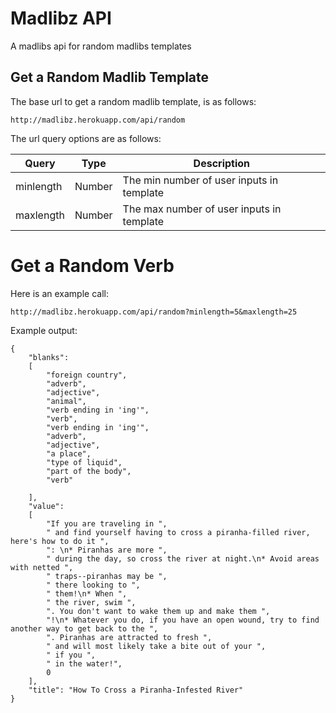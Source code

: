 # Madlibz API
A madlibs api for random madlibs templates
## Get a Random Madlib Template
The base url to get a random madlib template, is as follows:<br>
```
http://madlibz.herokuapp.com/api/random
```
The url query options are as follows:
<table>
  <thead>
    	<tr>
        <th>Query</th>
        <th>Type</th>
        <th>Description</th>
    	</tr>
  </thead>
  <tbody>
		<tr>
        <td>minlength</td>
        <td>Number</td>
        <td>The min number of user inputs in template</td>
    	</tr>
    	<tr>
        <td>maxlength</td>
        <td>Number</td>
        <td>The max number of user inputs in template</td>
    	</tr>
  </tbody>
</table>

# Get a Random Verb
Here is an example call:
```
http://madlibz.herokuapp.com/api/random?minlength=5&maxlength=25
```
Example output:
```
{
    "blanks": 
    [
        "foreign country",
        "adverb",
        "adjective",
        "animal",
        "verb ending in 'ing'",
        "verb",
        "verb ending in 'ing'",
        "adverb",
        "adjective",
        "a place",
        "type of liquid",
        "part of the body",
        "verb"

    ],
    "value":
    [
        "If you are traveling in ",
        " and find yourself having to cross a piranha-filled river, here's how to do it ",
        ": \n* Piranhas are more ",
        " during the day, so cross the river at night.\n* Avoid areas with netted ",
        " traps--piranhas may be ",
        " there looking to ",
        " them!\n* When ",
        " the river, swim ",
        ". You don't want to wake them up and make them ",
        "!\n* Whatever you do, if you have an open wound, try to find another way to get back to the ",
        ". Piranhas are attracted to fresh ",
        " and will most likely take a bite out of your ",
        " if you ",
        " in the water!",
​        0
    ],
    "title": "How To Cross a Piranha-Infested River"
}
```
